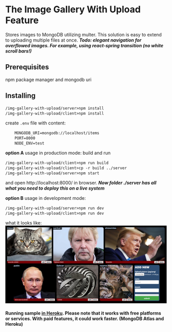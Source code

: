 # The Image Gallery With Upload Feature
Stores images to MongoDB utilizing multer. This solution is easy to extend to uploading multiple files at once. **_Todo: elegant navigation for overflowed images. For example, using react-spring transition (no white scroll bars!)_**

## Prerequisites

npm package manager and mongodb uri

## Installing
```
/img-gallery-with-upload/server>npm install
/img-gallery-with-upload/client>npm install
```
create `.env` file with content:
```
    MONGODB_URI=mongodb://localhost/items
    PORT=8000
    NODE_ENV=test
```
__option A__ usage in production mode:
build and run
```
/img-gallery-with-upload/client>npm run build
/img-gallery-with-upload/client>cp -r build ../server
/img-gallery-with-upload/server>npm start
```
and open http://localhost:8000/ in browser. ___Now folder ./server has all what you need to deploy this on a live system___

__option B__ usage in development mode:
```
/img-gallery-with-upload/server>npm run dev
/img-gallery-with-upload/client>npm run dev
```

what it looks like:
![kuvagalleria](https://raw.githubusercontent.com/altrangaj/R0314-MEAN/master/projekti3/Capture.PNG)

#### Running sample [in Heroku](https://itemgallery.herokuapp.com/). Please note that it works with free platforms or services. With paid features, it could work faster. (MongoDB Atlas and Heroku)

